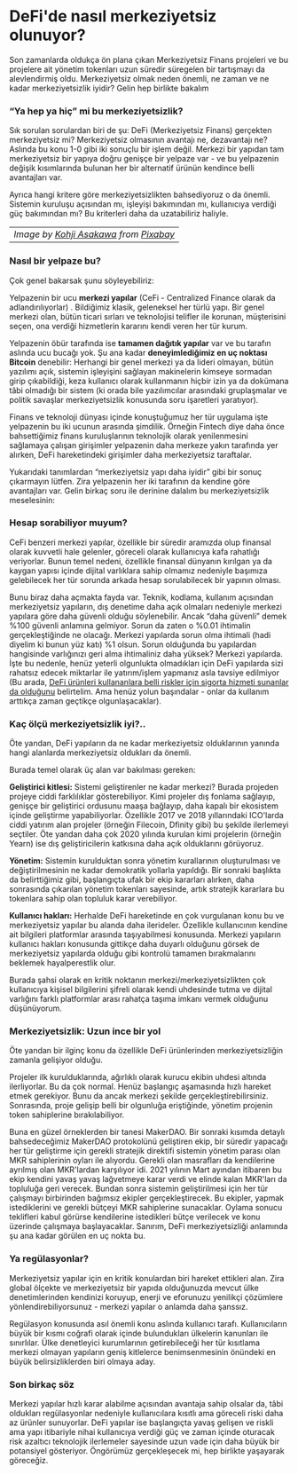 # DeFi'de nasıl merkeziyetsiz olunuyor?

Son zamanlarda oldukça ön plana çıkan Merkeziyetsiz Finans projeleri ve bu projelere ait yönetim tokenları uzun süredir süregelen bir tartışmayı da alevlendirmiş oldu. Merkeziyetsiz olmak neden önemli, ne zaman ve ne kadar merkeziyetsizlik iyidir? Gelin hep birlikte bakalım

### “Ya hep ya hiç” mi bu merkeziyetsizlik?

Sık sorulan sorulardan biri de şu: DeFi \(Merkeziyetsiz Finans\) gerçekten merkeziyetsiz mi? Merkeziyetsiz olmasının avantajı ne, dezavantajı ne? Aslında bu konu 1-0 gibi iki sonuçlu bir işlem değil. Merkezi bir yapıdan tam merkeziyetsiz bir yapıya doğru genişçe bir yelpaze var - ve bu yelpazenin değişik kısımlarında bulunan her bir alternatif ürünün kendince belli avantajları var.

Ayrıca hangi kritere göre merkeziyetsizlikten bahsediyoruz o da önemli. Sistemin kuruluşu açısından mı, işleyişi bakımından mı, kullanıcıya verdiği güç bakımından mı? Bu kriterleri daha da uzatabiliriz haliyle.

|  |
| :--- |
| _Image by_ [_Kohji Asakawa_](https://pixabay.com/users/DeltaWorks-37465/) _from_ [_Pixabay_](https://pixabay.com/?utm_source=link-attribution&utm_medium=referral&utm_campaign=image&utm_content=250016) |

### Nasıl bir yelpaze bu?

Çok genel bakarsak şunu söyleyebiliriz:

Yelpazenin bir ucu **merkezi yapılar** \(CeFi - Centralized Finance olarak da adlandırılıyorlar\) . Bildiğimiz klasik, geleneksel her türlü yapı. Bir genel merkezi olan, bütün ticari sırları ve teknolojisi telifler ile korunan, müşterisini seçen, ona verdiği hizmetlerin kararını kendi veren her tür kurum.

Yelpazenin öbür tarafında ise **tamamen dağıtık yapılar** var ve bu tarafın aslında ucu bucağı yok. Şu ana kadar **deneyimlediğimiz en uç noktası Bitcoin** denebilir: Herhangi bir genel merkezi ya da lideri olmayan, bütün yazılımı açık, sistemin işleyişini sağlayan makinelerin kimseye sormadan girip çıkabildiği, keza kullanıcı olarak kullanmanın hiçbir izin ya da dokümana tâbi olmadığı bir sistem \(ki orada bile yazılımcılar arasındaki gruplaşmalar ve politik savaşlar merkeziyetsizlik konusunda soru işaretleri yaratıyor\).

Finans ve teknoloji dünyası içinde konuştuğumuz her tür uygulama işte yelpazenin bu iki ucunun arasında şimdilik. Örneğin Fintech diye daha önce bahsettiğimiz finans kuruluşlarının teknolojik olarak yenilenmesini sağlamaya çalışan girişimler yelpazenin daha merkeze yakın tarafında yer alırken, DeFi hareketindeki girişimler daha merkeziyetsiz taraftalar.

Yukarıdaki tanımlardan “merkeziyetsiz yapı daha iyidir” gibi bir sonuç çıkarmayın lütfen. Zira yelpazenin her iki tarafının da kendine göre avantajları var. Gelin birkaç soru ile derinine dalalım bu merkeziyetsizlik meselesinin: 

### Hesap sorabiliyor muyum?

CeFi benzeri merkezi yapılar, özellikle bir süredir aramızda olup finansal olarak kuvvetli hale gelenler, göreceli olarak kullanıcıya kafa rahatlığı veriyorlar. Bunun temel nedeni, özellikle finansal dünyanın kırılgan ya da kaygan yapısı içinde dijital varlıklara sahip olmamız nedeniyle başımıza gelebilecek her tür sorunda arkada hesap sorulabilecek bir yapının olması.

Bunu biraz daha açmakta fayda var. Teknik, kodlama, kullanım açısından merkeziyetsiz yapıların, dış denetime daha açık olmaları nedeniyle merkezi yapılara göre daha güvenli olduğu söylenebilir. Ancak “daha güvenli” demek %100 güvenli anlamına gelmiyor. Sorun da zaten o %0.01 ihtimalin gerçekleştiğinde ne olacağı. Merkezi yapılarda sorun olma ihtimali \(hadi diyelim ki bunun yüz katı\) %1 olsun. Sorun olduğunda bu yapılardan hangisinde varlığınızı geri alma ihtimaliniz daha yüksek? Merkezi yapılarda. İşte bu nedenle, henüz yeterli olgunlukta olmadıkları için DeFi yapılarda sizi rahatsız edecek miktarlar ile yatırım/işlem yapmanız asla tavsiye edilmiyor \(Bu arada, [DeFi ürünleri kullananlara belli riskler için sigorta hizmeti sunanlar da olduğunu](https://nexusmutual.io/) belirtelim. Ama henüz yolun başındalar - onlar da kullanım arttıkça zaman geçtikçe olgunlaşacaklar\).

### Kaç ölçü merkeziyetsizlik iyi?..

Öte yandan, DeFi yapıların da ne kadar merkeziyetsiz olduklarının yanında hangi alanlarda merkeziyetsiz oldukları da önemli. 

Burada temel olarak üç alan var bakılması gereken: 

**Geliştirici kitlesi:** Sistemi geliştirenler ne kadar merkezi? Burada projeden projeye ciddi farklılıklar gösterebiliyor. Kimi projeler dış fonlama sağlayıp, genişçe bir geliştirici ordusunu maaşa bağlayıp, daha kapalı bir ekosistem içinde geliştirme yapabiliyorlar. Özellikle 2017 ve 2018 yıllarındaki ICO'larda ciddi yatırım alan projeler \(örneğin Filecoin, Dfinity gibi\) bu şekilde ilerlemeyi seçtiler. Öte yandan daha çok 2020 yılında kurulan kimi projelerin \(örneğin Yearn\) ise dış geliştiricilerin katkısına daha açık olduklarını görüyoruz. 

**Yönetim:** Sistemin kurulduktan sonra yönetim kurallarının oluşturulması ve değiştirilmesinin ne kadar demokratik yollarla yapıldığı. Bir sonraki başlıkta da belirttiğimiz gibi, başlangıçta ufak bir ekip kararları alırken, daha sonrasında çıkarılan yönetim tokenları sayesinde, artık stratejik kararlara bu tokenlara sahip olan topluluk karar verebiliyor. 

**Kullanıcı hakları:** Herhalde DeFi hareketinde en çok vurgulanan konu bu ve merkeziyetsiz yapılar bu alanda daha ilerideler. Özellikle kullanıcının kendine ait bilgileri platformlar arasında taşıyabilmesi konusunda. Merkezi yapıların kullanıcı hakları konusunda gittikçe daha duyarlı olduğunu görsek de merkeziyetsiz yapılarda olduğu gibi kontrolü tamamen bırakmalarını beklemek hayalperestlik olur.

Burada şahsi olarak en kritik noktanın merkezi/merkeziyetsizlikten çok kullanıcıya kişisel bilgilerini şifreli olarak kendi uhdesinde tutma ve dijital varlığını farklı platformlar arası rahatça taşıma imkanı vermek olduğunu düşünüyorum.

### Merkeziyetsizlik: Uzun ince bir yol

Öte yandan bir ilginç konu da özellikle DeFi ürünlerinden merkeziyetsizliğin zamanla gelişiyor olduğu. 

Projeler ilk kurulduklarında, ağırlıklı olarak kurucu ekibin uhdesi altında ilerliyorlar.  Bu da çok normal. Henüz başlangıç aşamasında hızlı hareket etmek gerekiyor. Bunu da ancak merkezi şekilde gerçekleştirebilirsiniz. Sonrasında, proje gelişip belli bir olgunluğa eriştiğinde, yönetim projenin token sahiplerine bırakılabiliyor. 

Buna en güzel örneklerden bir tanesi MakerDAO. Bir sonraki kısımda detaylı bahsedeceğimiz MakerDAO protokolünü geliştiren ekip, bir süredir yapacağı her tür geliştirme için gerekli stratejik direktifi sistemin yönetim parası olan MKR sahiplerinin oyları ile alıyordu. Gerekli olan masrafları da kendilerine ayrılmış olan MKR'lardan karşılıyor idi. 2021 yılının Mart ayından itibaren bu ekip kendini yavaş yavaş lağvetmeye karar verdi ve elinde kalan MKR'ları da topluluğa geri verecek. Bundan sonra sistemin geliştirilmesi için her tür çalışmayı birbirinden bağımsız ekipler gerçekleştirecek. Bu ekipler, yapmak istediklerini ve gerekli bütçeyi MKR sahiplerine sunacaklar. Oylama sonucu teklifleri kabul görürse kendilerine istedikleri bütçe verilecek ve konu üzerinde çalışmaya başlayacaklar. Sanırım, DeFi merkeziyetsizliği anlamında şu ana kadar görülen en uç nokta bu. 

### Ya regülasyonlar?

Merkeziyetsiz yapılar için en kritik konulardan biri hareket ettikleri alan. Zira global ölçekte ve merkeziyetsiz bir yapıda olduğunuzda mevcut ülke denetimlerinden kendinizi koruyup, enerji ve eforunuzu yenilikçi çözümlere yönlendirebiliyorsunuz - merkezi yapılar o anlamda daha şanssız.

Regülasyon konusunda asıl önemli konu aslında kullanıcı tarafı. Kullanıcıların büyük bir kısmı coğrafi olarak içinde bulundukları ülkelerin kanunları ile sınırlılar. Ülke denetleyici kurumlarının getirebileceği her tür kısıtlama merkezi olmayan yapıların geniş kitlelerce benimsenmesinin önündeki en büyük belirsizliklerden biri olmaya aday.

### Son birkaç söz

Merkezi yapılar hızlı karar alabilme açısından avantaja sahip olsalar da, tâbi oldukları regülasyonlar nedeniyle kullanıcılara kısıtlı ama göreceli riski daha az ürünler sunuyorlar. DeFi yapılar ise başlangıçta yavaş gelişen ve riskli ama yapı itibariyle nihai kullanıcıya verdiği güç ve zaman içinde oturacak risk azaltıcı teknolojik ilerlemeler sayesinde uzun vade için daha büyük bir potansiyel gösteriyor. Öngörümüz gerçekleşecek mi, hep birlikte yaşayarak göreceğiz.

